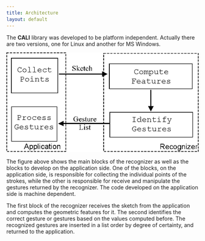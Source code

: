 ```yaml
---
title: Architecture
layout: default
---
```

The **CALI** library was developed to be platform independent. Actually there are two versions, one for Linux and another for MS Windows.

![Blocos](/images/blocos.jpg)

The figure above shows the main blocks of the recognizer as well as the blocks to develop on the application side. One of the blocks, on the application side, is responsible for collecting the individual points of the strokes, while the other is responsible for receive and manipulate the gestures returned by the recognizer. The code developed on the application side is machine dependent.

The first block of the recognizer receives the sketch from the application and computes the geometric features for it. The second identifies the correct gesture or gestures based on the values computed before. The recognized gestures are inserted in a list order by degree of certainty, and returned to the application.
